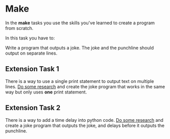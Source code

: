 # Make

In the **make** tasks you use the skills you've learned to create a program from scratch.

In this task you have to:

Write a program that outputs a joke.  The joke and the punchline should output on separate lines.

## Extension Task 1

There is a way to use a single print statement to output text on multiple lines.  [Do some research](https://www.freecodecamp.org/news/python-new-line-and-how-to-python-print-without-a-newline/) and create the joke program that works in the same way but only uses **one** print statement.

## Extension Task 2

There is a way to add a time delay into python code. [Do some research](https://realpython.com/python-sleep/) and create a joke program that outputs the joke, and delays before it outputs the punchline.
